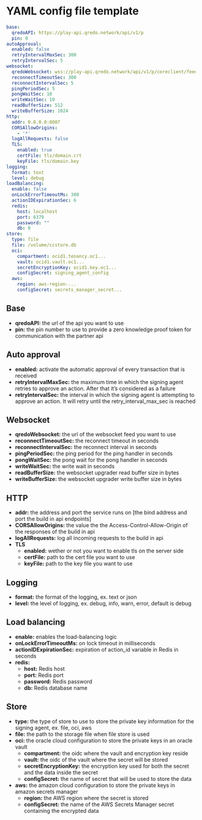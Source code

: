 # YAML config file template

```yaml
base:
  qredoAPI: https://play-api.qredo.network/api/v1/p
  pin: 0
autoApproval:
  enabled: false
  retryIntervalMaxSec: 300
  retryIntervalSec: 5
websocket:
  qredoWebsocket: wss://play-api.qredo.network/api/v1/p/coreclient/feed
  reconnectTimeoutSec: 300
  reconnectIntervalSec: 5
  pingPeriodSec: 5
  pongWaitSec: 10
  writeWaitSec: 10
  readBufferSize: 512
  writeBufferSize: 1024
http:
  addr: 0.0.0.0:8007
  CORSAllowOrigins:
    - '*'
  logAllRequests: false
  TLS:
    enabled: true
    certFile: tls/domain.crt
    keyFile: tls/domain.key  
logging:
  format: text
  level: debug
loadBalancing:
  enable: false
  onLockErrorTimeoutMs: 300
  actionIDExpirationSec: 6
  redis:
    host: localhost
    port: 6379
    password: ""
    db: 0
store: 
  type: file 
  file: /volume/ccstore.db
  oci:
    compartment: ocid1.tenancy.oc1...
    vault: ocid1.vault.oc1...
    secretEncryptionKey: ocid1.key.oc1...
    configSecret: signing_agent_config
  aws:
    region: aws-region-...
    configSecret: secrets_manager_secret...  
```

## Base

- **qredoAPI:** the url of the api you want to use
- **pin:** the pin number to use to provide a zero knowledge proof token for communication with the partner api

## Auto approval
- **enabled:** activate the automatic approval of every transaction that is received
- **retryIntervalMaxSec:** the maximum time in which the signing agent retries to approve an action. After that it’s considered as a failure 
- **retryIntervalSec:** the interval in which the signing agent is attempting to approve an action. It will retry until the retry_interval_max_sec is reached

## Websocket
- **qredoWebsocket:** the url of the websocket feed you want to use
- **reconnectTimeoutSec:** the reconnect timeout in seconds
- **reconnectIntervalSec:** the reconnect interval in seconds
- **pingPeriodSec:** the ping period for the ping handler in seconds
- **pongWaitSec:** the pong wait for the pong handler in seconds
- **writeWaitSec:** the write wait in seconds
- **readBufferSize:** the websocket upgrader read buffer size in bytes
- **writeBufferSize:** the websocket upgrader write buffer size in bytes

## HTTP

- **addr:** the address and port the service runs on [the bind address and port the build in api endpoints]
- **CORSAllowOrigins:** the value the the Access-Control-Allow-Origin of the responses of the build in api
- **logAllRequests:** log all incoming requests to the build in api
- **TLS**
  - **enabled:** wether or not you want to enable tls on the server side
  - **certFile:** path to the cert file you want to use
  - **keyFile:** path to the key file you want to use


## Logging

- **format:** the format of the logging, ex. text or json
- **level:** the level of logging, ex. debug, info, warn, error, default is debug

## Load balancing

- **enable:** enables the load-balancing logic
- **onLockErrorTimeoutMs:** on lock timeout in milliseconds
- **actionIDExpirationSec:** expiration of action_id variable in Redis in seconds
- **redis:**
  - **host:** Redis host
  - **port:** Redis port
  - **password:** Redis password
  - **db:** Redis database name

## Store

- **type:** the type of store to use to store the private key information for the signing agent, ex. file, oci, aws
- **file:** the path to the storage file when file store is used
- **oci:** the oracle cloud configuration to store the private keys in an oracle vault
  - **compartment:** the oidc where the vault and encryption key reside
  - **vault:** the oidc of the vault where the secret will be stored
  - **secretEncryptionKey:** the encryption key used for both the secret and the data inside the secret
  - **configSecret:** the name of secret that will be used to store the data
- **aws:** the amazon cloud configuration to store the private keys in amazon secrets manager
  - **region:** the AWS region where the secret is stored
  - **configSecret:** the name of the AWS Secrets Manager secret containing the encrypted data